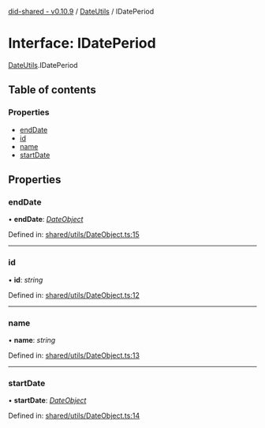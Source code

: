 [did-shared - v0.10.9](../README.md) / [DateUtils](../modules/dateutils.md) / IDatePeriod

# Interface: IDatePeriod

[DateUtils](../modules/dateutils.md).IDatePeriod

## Table of contents

### Properties

- [endDate](dateutils.idateperiod.md#enddate)
- [id](dateutils.idateperiod.md#id)
- [name](dateutils.idateperiod.md#name)
- [startDate](dateutils.idateperiod.md#startdate)

## Properties

### endDate

• **endDate**: [*DateObject*](../classes/dateutils.dateobject.md)

Defined in: [shared/utils/DateObject.ts:15](https://github.com/Puzzlepart/did/blob/dev/shared/utils/DateObject.ts#L15)

___

### id

• **id**: *string*

Defined in: [shared/utils/DateObject.ts:12](https://github.com/Puzzlepart/did/blob/dev/shared/utils/DateObject.ts#L12)

___

### name

• **name**: *string*

Defined in: [shared/utils/DateObject.ts:13](https://github.com/Puzzlepart/did/blob/dev/shared/utils/DateObject.ts#L13)

___

### startDate

• **startDate**: [*DateObject*](../classes/dateutils.dateobject.md)

Defined in: [shared/utils/DateObject.ts:14](https://github.com/Puzzlepart/did/blob/dev/shared/utils/DateObject.ts#L14)

